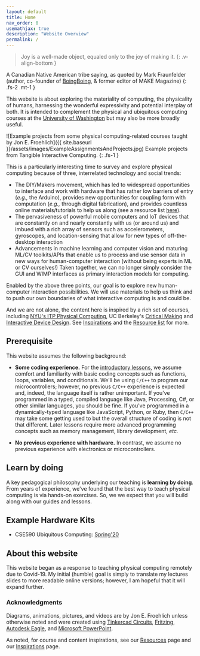 ```yaml
---
layout: default
title: Home
nav_order: 0
usemathjax: true
description: "Website Overview"
permalink: /
---
```

> Joy is a well-made object, equaled only to the joy of making it.
{: .v-align-bottom }

A Canadian Native American tribe saying, as quoted by Mark Fraunfelder (author, co-founder of [BoingBoing](https://boingboing.net/), & former editor of MAKE Magazine)
{: .fs-2 .mt-1 }

This website is about exploring the materiality of computing, the physicality of humans, harnessing the wonderful expressivity and potential interplay of both. It is intended to complement the physical and ubiquitous computing courses at the [University of Washington](resources/uw-courses.md) but may also be more broadly useful.

![Example projects from some physical computing-related courses taught by Jon E. Froehlich]({{ site.baseurl }}/assets/images/ExampleAssignmentsAndProjects.jpg)
Example projects from Tangible Interactive Computing.
{: .fs-1 }

This is a particularly interesting time to survey and explore physical computing because of three, interrelated technology and social trends:

- The DIY/Makers movement, which has led to widespread opportunities to interface and work with hardware that has rather low barriers of entry (*e.g.,* the Arduino), provides new opportunities for coupling form with computation (*e.g.,* through digital fabrication), and provides countless online materials/tutorials to help us along (see a resource list [here](resources/index.md)).
- The pervasiveness of powerful mobile computers and IoT devices that are constantly on and nearly constantly with us (or around us) and imbued with a rich array of sensors such as accelerometers, gyroscopes, and location-sensing that allow for new types of off-the-desktop interaction
- Advancements in machine learning and computer vision and maturing ML/CV toolkits/APIs that enable us to process and use sensor data in new ways for human-computer interaction (without being experts in ML or CV ourselves!) Taken together, we can no longer simply consider the GUI and WIMP interfaces as primary interaction models for computing. 

Enabled by the above three points, our goal is to explore new human-computer interaction possibilities. We will use materials to help us think and to push our own boundaries of what interactive computing is and could be. 

And we are not alone, the content here is inspired by a rich set of courses, including [NYU's ITP Physical Computing](https://itp.nyu.edu/physcomp/), UC Berkeley's [Critical Making](http://make.berkeley.edu/) and [Interactive Device Design](http://web.archive.org/web/20150712080846/http://husk.eecs.berkeley.edu/courses/cs294-84-fall14/index.php/Main_Page). See [Inspirations](resources/inspirations.md) and the [Resource list](resources/index.md) for more.

## Prerequisite

This website assumes the following background:

- **Some coding experience.** For the [introductory lessons](arduino/index.md), we assume comfort and familiarity with basic coding concepts such as functions, loops, variables, and conditionals. We'll be using `C/C++` to program our microcontrollers; however, no previous `C/C++` experience is expected and, indeed, the language itself is rather unimportant. If you've programmed in a typed, compiled language like Java, Processing, C#, or other similar languages, you should be fine. If you've programmed in a dynamically-typed language like JavaScript, Python, or Ruby, then `C/C++` may take some getting used to but the overall structure of coding is not that different. Later lessons require more advanced programming concepts such as memory management, library development, *etc.*

- **No previous experience with hardware.** In contrast, we assume no previous experience with electronics or microcontrollers.

## Learn by doing

A key pedagogical philosophy underlying our teaching is **learning by doing**. From years of experience, we've found that the best way to teach physical computing is via hands-on exercises. So, we we expect that you will build along with our guides and lessons.

## Example Hardware Kits

- CSE590 Ubiquitous Computing: [Spring'20](https://docs.google.com/spreadsheets/d/177bLxoFWkBTETf0IBI6YSj0D7ARB_cDI5G91fDpNaeg/edit?usp=sharing)

## About this website

This website began as a response to teaching physical computing remotely due to Covid-19. My initial (humble) goal is simply to translate my lectures slides to more readable online versions; however, I am hopeful that it will expand further.

### Acknowledgments

Diagrams, animations, pictures, and videos are by Jon E. Froehlich unless otherwise noted and were created using [Tinkercad Circuits](https://www.tinkercad.com/circuits), [Fritzing](http://fritzing.org/), [Autodesk Eagle](https://www.autodesk.com/products/eagle/overview), and [Microsoft PowerPoint](https://products.office.com/en-us/powerpoint).

As noted, for course and content inspirations, see our [Resources](resources/index.md) page and our [Inspirations](resources/inspirations.md) page.

<!--
## Ideas to Call This Repo and Site?
- Physical Computing (or physcomp)
- Ubiquitous Computing (or ubicomp)
- Interactive Device Design (Bjoern's name)
- Tangible Interactive Computing (name of my UMD course)
- Prototyping Interactive Systems (name of my UW 599)-->